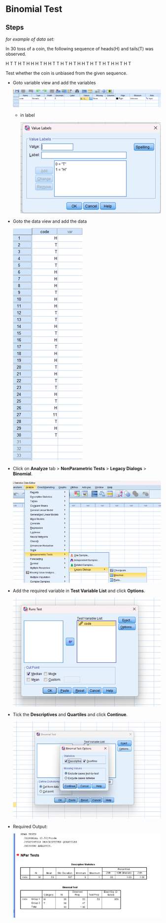 # Binomial Test

## Steps

_for example of data set:_

In 30 toss of a coin, the following sequence of heads(H) and tails(T) was observed.

H T T H T H H H T H H T T H T H T H H T H T T H T H H T H T

Test whether the coin is unbiased from the given sequence.

- Goto variable view and add the variables

  ![Variable view](assets/variableView.png)

  - in label

    ![label](assets/label.png)

- Goto the data view and add the data

  ![data view](assets/dataView.png)

- Click on **Analyze** tab > **NonParametric Tests** > **Legacy Dialogs** > **Binomial**.

  ![Step](assets/step.png)

- Add the required variable in **Test Variable List** and click **Options**.

  ![Dialog](assets/non_parametric_test_process2.png)

- Tick the **Descriptives** and **Quartiles** and click **Continue**.

  ![Dialog](assets/dialog.png)

- Required Output:

  ![Output](assets/output.png)
